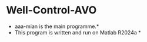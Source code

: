 # Well-Control-AVO
* aaa-mian is the main programme.*
* This program is written and run on Matlab R2024a *
